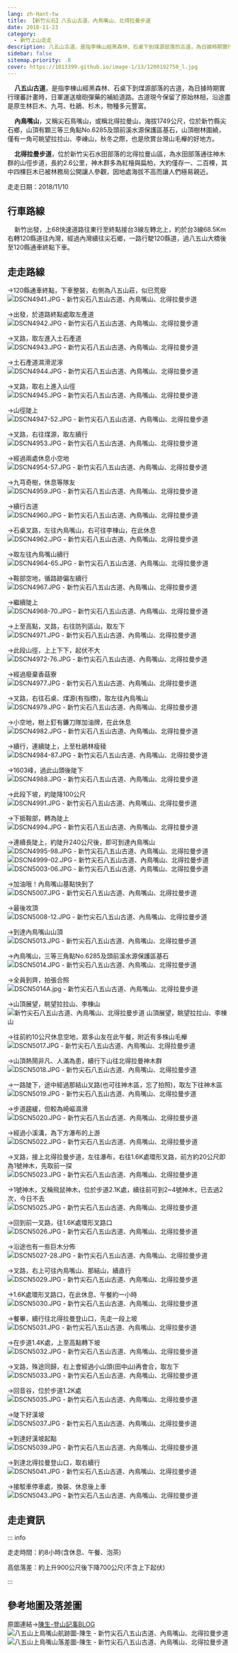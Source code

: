 ```yaml
---
lang: zh-Hant-tw
title: 【新竹尖石】八五山古道、內鳥嘴山、北得拉曼步道
date: 2018-11-23
category: 
  - 新竹上山走走
description: 八五山古道，是指李棟山經黑森林、石桌下到煤源部落的古道，為日據時期實行理蕃計畫時，日軍運送槍砲彈藥的補給道路。古道現今保留了原始林相，沿途盡是原生林巨木、九芎、杜鵑、杉木，物種多元豐富。 內鳥嘴山，又稱尖石鳥嘴山，或稱北得拉曼山，海拔1749公尺，位於新竹縣尖石鄉，山頂有顆三等三角點No.6285及頭前溪水源保護區基石，山頂樹林圍繞，僅有一角可眺望拉拉山、李崠山，秋冬之際，也是欣賞台灣山毛櫸的好地方。 北得拉曼步道，位於新竹尖石水田部落的北得拉曼山區，為水田部落通往神木群的山徑步道，長約2.6公里，神木群多為紅檜與扁柏，大約僅存一、二百棵，其中四棵巨木已被林務局公開讓人參觀，因地處海拔不高而讓人們極易親近。
sidebar: false
sitemap.priority: .8
cover: https://1013399.github.io/image-1/13/1200192750_l.jpg
---
```


    **八五山古道**，是指李棟山經黑森林、石桌下到煤源部落的古道，為日據時期實行理蕃計畫時，日軍運送槍砲彈藥的補給道路。古道現今保留了原始林相，沿途盡是原生林巨木、九芎、杜鵑、杉木，物種多元豐富。  

    **內鳥嘴山**，又稱尖石鳥嘴山，或稱北得拉曼山，海拔1749公尺，位於新竹縣尖石鄉，山頂有顆三等三角點No.6285及頭前溪水源保護區基石，山頂樹林圍繞，僅有一角可眺望拉拉山、李崠山，秋冬之際，也是欣賞台灣山毛櫸的好地方。  

    **北得拉曼步道**，位於新竹尖石水田部落的北得拉曼山區，為水田部落通往神木群的山徑步道，長約2.6公里，神木群多為紅檜與扁柏，大約僅存一、二百棵，其中四棵巨木已被林務局公開讓人參觀，因地處海拔不高而讓人們極易親近。

<!-- more -->

走走日期：2018/11/10

## 行車路線  
    新竹出發，上68快速道路往東行至終點接台3線左轉北上，約於台3線68.5Km右轉120縣道往內灣，經過內灣續往尖石鄉，一路行駛120縣道，過八五山大橋後至120縣通車終點下車。

## 走走路線  
→120縣通車終點，下車整裝，右側為八五山莊，似已荒廢  
![DSCN4941.JPG - 新竹尖石八五山古道、內鳥嘴山、北得拉曼步道](https://1013399.github.io/image-1/13/1200193584_l.jpg)

→出發，於道路終點處取左產道  
![DSCN4942.JPG - 新竹尖石八五山古道、內鳥嘴山、北得拉曼步道](https://1013399.github.io/image-1/13/1200192428_l.jpg)

→叉路，取左進入土石產道  
![DSCN4943.JPG - 新竹尖石八五山古道、內鳥嘴山、北得拉曼步道](https://1013399.github.io/image-1/13/1200194066_l.jpg)

→土石產道濕滑泥濘  
![DSCN4944.JPG - 新竹尖石八五山古道、內鳥嘴山、北得拉曼步道](https://1013399.github.io/image-1/13/1200193399_l.jpg)

→叉路，取右上進入山徑  
![DSCN4945.JPG - 新竹尖石八五山古道、內鳥嘴山、北得拉曼步道](https://1013399.github.io/image-1/13/1200193586_l.jpg)

→山徑陡上  
![DSCN4947-52.JPG - 新竹尖石八五山古道、內鳥嘴山、北得拉曼步道](https://1013399.github.io/image-1/13/1200193974_l.jpg)

→叉路，右往煤源，取左續行  
![DSCN4953.JPG - 新竹尖石八五山古道、內鳥嘴山、北得拉曼步道](https://1013399.github.io/image-1/13/1200193587_l.jpg)

→經過兩處休息小空地  
![DSCN4954-57.JPG - 新竹尖石八五山古道、內鳥嘴山、北得拉曼步道](https://1013399.github.io/image-1/13/1200192741_l.jpg)

→九芎奇樹，休息等隊友  
![DSCN4959.JPG - 新竹尖石八五山古道、內鳥嘴山、北得拉曼步道](https://1013399.github.io/image-1/13/1200192647_l.jpg)

→續行古道  
![DSCN4960.JPG - 新竹尖石八五山古道、內鳥嘴山、北得拉曼步道](https://1013399.github.io/image-1/13/1200193872_l.jpg)

→石桌叉路，左往內鳥嘴山，右可往李棟山，在此休息  
![DSCN4962.JPG - 新竹尖石八五山古道、內鳥嘴山、北得拉曼步道](https://1013399.github.io/image-1/13/1200194365_l.jpg)

→取左往內鳥嘴山續行  
![DSCN4964-65.JPG - 新竹尖石八五山古道、內鳥嘴山、北得拉曼步道](https://1013399.github.io/image-1/13/1200194267_l.jpg)

→鞍部空地，循路跡偏左續行  
![DSCN4967.JPG - 新竹尖石八五山古道、內鳥嘴山、北得拉曼步道](https://1013399.github.io/image-1/13/1200194268_l.jpg)

→繼續陡上  
![DSCN4968-70.JPG - 新竹尖石八五山古道、內鳥嘴山、北得拉曼步道](https://1013399.github.io/image-1/13/1200194368_l.jpg)

→上至高點，叉路，右往防列區山，取左下  
![DSCN4971.JPG - 新竹尖石八五山古道、內鳥嘴山、北得拉曼步道](https://1013399.github.io/image-1/13/1200194070_l.jpg)

→此段山徑，上上下下，起伏不大  
![DSCN4972-76.JPG - 新竹尖石八五山古道、內鳥嘴山、北得拉曼步道](https://1013399.github.io/image-1/13/1200192429_l.jpg)

→經過廢棄香菇寮  
![DSCN4977.JPG - 新竹尖石八五山古道、內鳥嘴山、北得拉曼步道](https://1013399.github.io/image-1/13/1200192827_l.jpg)

→叉路，右往石桌、煤源(有指標)，取左往內鳥嘴山  
![DSCN4979.JPG - 新竹尖石八五山古道、內鳥嘴山、北得拉曼步道](https://1013399.github.io/image-1/13/1200192430_l.jpg)

→小空地，樹上釘有鐮刀隊加油牌，在此休息  
![DSCN4982.JPG - 新竹尖石八五山古道、內鳥嘴山、北得拉曼步道](https://1013399.github.io/image-1/13/1200192744_l.jpg)

→續行，連續陡上，上至杜鵑林瘦稜  
![DSCN4984-87.JPG - 新竹尖石八五山古道、內鳥嘴山、北得拉曼步道](https://1013399.github.io/image-1/13/1200194073_l.jpg)

→1603峰，過此山頭後陡下  
![DSCN4988.JPG - 新竹尖石八五山古道、內鳥嘴山、北得拉曼步道](https://1013399.github.io/image-1/13/1200192829_l.jpg)

→此段下坡，約陡降100公尺  
![DSCN4991.JPG - 新竹尖石八五山古道、內鳥嘴山、北得拉曼步道](https://1013399.github.io/image-1/13/1200193404_l.jpg)

→下抵鞍部，轉為陡上  
![DSCN4994.JPG - 新竹尖石八五山古道、內鳥嘴山、北得拉曼步道](https://1013399.github.io/image-1/13/1200192830_l.jpg)

→連續長陡上，約陡升240公尺後，即可到達內鳥嘴山  
![DSCN4995-98.JPG - 新竹尖石八五山古道、內鳥嘴山、北得拉曼步道](https://1013399.github.io/image-1/13/1200194466_l.jpg)  
![DSCN4999-02.JPG - 新竹尖石八五山古道、內鳥嘴山、北得拉曼步道](https://1013399.github.io/image-1/13/1200192434_l.jpg)  
![DSCN5003-06.JPG - 新竹尖石八五山古道、內鳥嘴山、北得拉曼步道](https://1013399.github.io/image-1/13/1200193880_l.jpg)

→加油哦！內鳥嘴山基點快到了  
![DSCN5007.JPG - 新竹尖石八五山古道、內鳥嘴山、北得拉曼步道](https://1013399.github.io/image-1/13/1200192653_l.jpg)

→最後攻頂  
![DSCN5008-12.JPG - 新竹尖石八五山古道、內鳥嘴山、北得拉曼步道](https://1013399.github.io/image-1/13/1200193410_l.jpg)

→到達內鳥嘴山山頂  
![DSCN5013.JPG - 新竹尖石八五山古道、內鳥嘴山、北得拉曼步道](https://1013399.github.io/image-1/13/1200193881_l.jpg)

→內鳥嘴山，三等三角點No.6285及頭前溪水源保護區基石  
![DSCN5014.JPG - 新竹尖石八五山古道、內鳥嘴山、北得拉曼步道](https://1013399.github.io/image-1/13/1200192749_l.jpg)

→全員到齊，拍張合照  
![DSCN5014A.jpg - 新竹尖石八五山古道、內鳥嘴山、北得拉曼步道](https://1013399.github.io/image-1/13/1200193597_l.jpg)

→山頂展望，眺望拉拉山、李棟山  
![新竹尖石八五山古道、內鳥嘴山、北得拉曼步道 山頂展望，眺望拉拉山、李棟山](https://1013399.github.io/image-1/13/1200192750_l.jpg)

→往前約10公尺休息空地，眾多山友在此午餐，附近有多株山毛櫸  
![DSCN5017.JPG - 新竹尖石八五山古道、內鳥嘴山、北得拉曼步道](https://1013399.github.io/image-1/13/1200192436_l.jpg)

→山頂熱鬧非凡、人滿為患，續行下山往北得拉曼神木群  
![DSCN5018.JPG - 新竹尖石八五山古道、內鳥嘴山、北得拉曼步道](https://1013399.github.io/image-1/13/1200194276_l.jpg)

→一路陡下，途中經過那結山叉路(也可往神木區，忘了拍照)，取左下往神木區  
![DSCN5019.JPG - 新竹尖石八五山古道、內鳥嘴山、北得拉曼步道](https://1013399.github.io/image-1/13/1200192437_l.jpg)

→步道趨緩，但較為崎嶇濕滑  
![DSCN5020.JPG - 新竹尖石八五山古道、內鳥嘴山、北得拉曼步道](https://1013399.github.io/image-1/13/1200194376_l.jpg)

→經過小溪溝，為下方瀑布的上游  
![DSCN5022.JPG - 新竹尖石八五山古道、內鳥嘴山、北得拉曼步道](https://1013399.github.io/image-1/13/1200192835_l.jpg)

→叉路，接上北得拉曼步道，左往瀑布，右往1.6K處環形叉路，前方約20公尺即為1號神木，先取前一探  
![DSCN5023.JPG - 新竹尖石八五山古道、內鳥嘴山、北得拉曼步道](https://1013399.github.io/image-1/13/1200194566_l.jpg)

→1號神木，又稱飛鼠神木，位於步道2.1K處，續往前可到2~4號神木，已去過2次，今日不去  
![DSCN5025.JPG - 新竹尖石八五山古道、內鳥嘴山、北得拉曼步道](https://1013399.github.io/image-1/13/1200192656_l.jpg)

→回到前一叉路，往1.6K處環形叉路口  
![DSCN5026.JPG - 新竹尖石八五山古道、內鳥嘴山、北得拉曼步道](https://1013399.github.io/image-1/13/1200192658_l.jpg)

→沿途也有一些巨木分佈  
![DSCN5027-28.JPG - 新竹尖石八五山古道、內鳥嘴山、北得拉曼步道](https://1013399.github.io/image-1/13/1200192660_l.jpg)

→叉路，右上可往內鳥嘴山、那結山，續直行  
![DSCN5029.JPG - 新竹尖石八五山古道、內鳥嘴山、北得拉曼步道](https://1013399.github.io/image-1/13/1200193509_l.jpg)

→1.6K處環形叉路口，在此休息、午餐約一小時  
![DSCN5030.JPG - 新竹尖石八五山古道、內鳥嘴山、北得拉曼步道](https://1013399.github.io/image-1/13/1200194568_l.jpg)

→餐畢，續行往北得拉曼登山口，先走一段上坡  
![DSCN5031.JPG - 新竹尖石八五山古道、內鳥嘴山、北得拉曼步道](https://1013399.github.io/image-1/13/1200194074_l.jpg)

→在步道1.4K處，上至高點轉下坡  
![DSCN5032.JPG - 新竹尖石八五山古道、內鳥嘴山、北得拉曼步道](https://1013399.github.io/image-1/13/1200194570_l.jpg)

→叉路，殊途同歸，右上會經過小山頭(田中山)再會合，取左下  
![DSCN5033.JPG - 新竹尖石八五山古道、內鳥嘴山、北得拉曼步道](https://1013399.github.io/image-1/13/1200193977_l.jpg)

→回音谷，位於步道1.2K處  
![DSCN5035.JPG - 新竹尖石八五山古道、內鳥嘴山、北得拉曼步道](https://1013399.github.io/image-1/13/1200194379_l.jpg)

→陡下好漢坡  
![DSCN5037.JPG - 新竹尖石八五山古道、內鳥嘴山、北得拉曼步道](https://1013399.github.io/image-1/13/1200194278_l.jpg)

→到達好漢坡起點  
![DSCN5039.JPG - 新竹尖石八五山古道、內鳥嘴山、北得拉曼步道](https://1013399.github.io/image-1/13/1200194381_l.jpg)

→到達北得拉曼登山口，取右續行  
![DSCN5041.JPG - 新竹尖石八五山古道、內鳥嘴山、北得拉曼步道](https://1013399.github.io/image-1/13/1200193512_l.jpg)

→接駁車停車處，換裝、休息後上車  
![DSCN5043.JPG - 新竹尖石八五山古道、內鳥嘴山、北得拉曼步道](https://1013399.github.io/image-1/13/1200194471_l.jpg)

## 走走資訊
::: info

走走時間：約8小時(含休息、午餐、泡茶)

高低落差：約上升900公尺後下降700公尺(不含上下起伏)

:::

## 參考地圖及落差圖
原圖連結→[陳生-登山記事BLOG](https://blog.xuite.net/c220435988/123/477425767)  
![八五山上鳥嘴山航跡圖-陳生 - 新竹尖石八五山古道、內鳥嘴山、北得拉曼步道](https://1013399.github.io/image-1/13/1200194075_l.jpg)  
![八五山上鳥嘴山落差圖-陳生 - 新竹尖石八五山古道、內鳥嘴山、北得拉曼步道](https://1013399.github.io/image-1/13/1200193883_l.jpg)